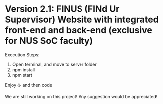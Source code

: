 # Version 2.1: FINUS (FINd Ur Supervisor) Website with integrated front-end and back-end (exclusive for NUS SoC faculty)


Execution Steps:

1. Open terminal, and move to server folder
2. npm install
3. npm start

Enjoy :coffee: and then code

We are still working on this project! Any suggestion would be appreciated!
